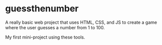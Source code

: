 # guessthenumber

A really basic web project that uses HTML, CSS, and JS to create a game where the user guesses a number from 1 to 100.

My first mini-project using these tools. 

